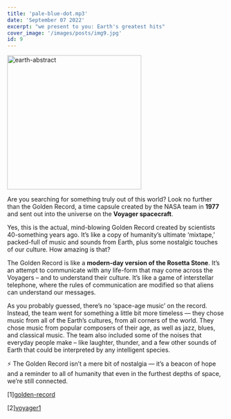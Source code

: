 ```yaml
---
title: 'pale-blue-dot.mp3'
date: 'September 07 2022'
excerpt: "we present to you: Earth's greatest hits"
cover_image: '/images/posts/img9.jpg'
id: 9
---
```


<img src='/images/posts/img9.jpg' width='310' alt='earth-abstract' />

Are you searching for something truly out of this world? Look no further than the Golden Record, a time capsule created by the NASA team in **1977** and sent out into the universe on the **Voyager spacecraft**.

Yes, this is the actual, mind-blowing Golden Record created by scientists 40-something years ago. It’s like a copy of humanity’s ultimate ‘mixtape,’ packed-full of music and sounds from Earth, plus some nostalgic touches of our culture. How amazing is that?

The Golden Record is like a **modern-day version of the Rosetta Stone**. It’s an attempt to communicate with any life-form that may come across the Voyagers – and to understand their culture. It’s like a game of interstellar telephone, where the rules of communication are modified so that aliens can understand our messages.

As you probably guessed, there’s no ‘space-age music’ on the record. Instead, the team went for something a little bit more timeless — they chose music from all of the Earth’s cultures, from all corners of the world. They chose music from popular composers of their age, as well as jazz, blues, and classical music. The team also included some of the noises that everyday people make – like laughter, thunder, and a few other sounds of Earth that could be interpreted by any intelligent species.

⚡ The Golden Record isn’t a mere bit of nostalgia — it’s a beacon of hope and a reminder to all of humanity that even in the furthest depths of space, we’re still connected.

[1][golden-record](https://voyager.jpl.nasa.gov/golden-record/)

[2][voyager1](https://en.wikipedia.org/wiki/Voyager_1)
